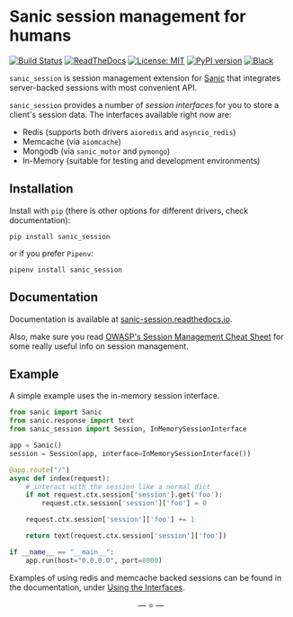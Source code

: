 # Sanic session management for humans
[![Build Status](https://img.shields.io/travis/xen/sanic_session.svg?branch=master)](https://travis-ci.org/xen/sanic_session)
[![ReadTheDocs](https://img.shields.io/readthedocs/sanic_session.svg)](https://sanic-session.readthedocs.io)
[![License: MIT](https://img.shields.io/badge/License-MIT-green.svg)](https://opensource.org/licenses/MIT)
[![PyPI version](https://img.shields.io/pypi/v/sanic_session.svg)](https://pypi.org/project/sanic_session/)
[![Black](https://img.shields.io/badge/code%20style-black-000000.svg)](https://github.com/xen/sanic_session)

`sanic_session` is session management extension for [Sanic](http://sanic.readthedocs.io/) that integrates server-backed sessions with most convenient API.

`sanic_session` provides a number of *session interfaces* for you to store a client's session data. The interfaces available right now are:

  * Redis (supports both drivers `aioredis` and `asyncio_redis`)
  * Memcache (via `aiomcache`)
  * Mongodb (via `sanic_motor` and `pymongo`)
  * In-Memory (suitable for testing and development environments)

## Installation

Install with `pip` (there is other options for different drivers, check documentation):

`pip install sanic_session`

or if you prefer `Pipenv`:

`pipenv install sanic_session`

## Documentation

Documentation is available at [sanic-session.readthedocs.io](http://sanic-session.readthedocs.io/en/latest/).

Also, make sure you read [OWASP's Session Management Cheat Sheet](https://www.owasp.org/index.php/Session_Management_Cheat_Sheet) for some really useful info on session management.

## Example

A simple example uses the in-memory session interface.

```python
from sanic import Sanic
from sanic.response import text
from sanic_session import Session, InMemorySessionInterface

app = Sanic()
session = Session(app, interface=InMemorySessionInterface())

@app.route("/")
async def index(request):
    # interact with the session like a normal dict
    if not request.ctx.session['session'].get('foo'):
        request.ctx.session['session']['foo'] = 0

    request.ctx.session['session']['foo'] += 1

    return text(request.ctx.session['session']['foo'])

if __name__ == "__main__":
    app.run(host="0.0.0.0", port=8000)
```

Examples of using redis and memcache backed sessions can be found in the documentation, under [Using the Interfaces](http://sanic-session.readthedocs.io/en/latest/using_the_interfaces.html).

<p align="center">&mdash; ⭐️ &mdash;</p>

